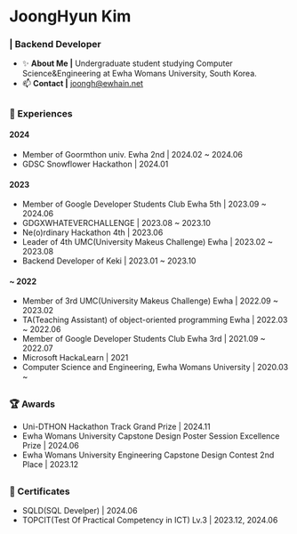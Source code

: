 # JoongHyun Kim
### | Backend Developer
- ✨ **About Me |** Undergraduate student studying Computer Science&Engineering at Ewha Womans University, South Korea. 
- 📫 **Contact |** joongh@ewhain.net

##

### 🔭 Experiences
#### 2024
- Member of Goormthon univ. Ewha 2nd | 2024.02 ~ 2024.06
- GDSC Snowflower Hackathon | 2024.01

#### 2023
- Member of Google Developer Students Club Ewha 5th | 2023.09 ~ 2024.06
- GDGXWHATEVERCHALLENGE | 2023.08 ~ 2023.10
- Ne(o)rdinary Hackathon 4th | 2023.06
- Leader of 4th UMC(University Makeus Challenge) Ewha | 2023.02 ~ 2023.08
- Backend Developer of Keki | 2023.01 ~ 2023.10

#### ~ 2022
- Member of 3rd UMC(University Makeus Challenge) Ewha | 2022.09 ~ 2023.02
- TA(Teaching Assistant) of object-oriented programming Ewha | 2022.03 ~ 2022.06
- Member of Google Developer Students Club Ewha 3rd | 2021.09 ~ 2022.07
- Microsoft HackaLearn | 2021
- Computer Science and Engineering, Ewha Womans University | 2020.03 ~ 

##

### 🏆 Awards
- Uni-DTHON Hackathon Track Grand Prize | 2024.11
- Ewha Womans University Capstone Design Poster Session Excellence Prize | 2024.06
- Ewha Womans University Engineering Capstone Design Contest 2nd Place | 2023.12

## 

### 🔖 Certificates
- SQLD(SQL Develper) | 2024.06
- TOPCIT(Test Of Practical Competency in ICT) Lv.3 | 2023.12, 2024.06
